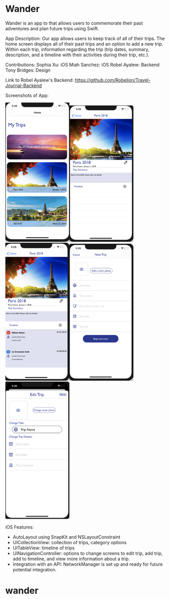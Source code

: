 # Wander
Wander is an app to that allows users to commemorate their past
adventures and plan future trips using Swift.

App Description: Our app allows users to keep track of all of their trips.
The home screen displays all of their past trips and an option to add a new trip. Within each trip, information regarding the trip (trip dates, summary, description, and a timeline with their activities during their trip, etc.).

Contributions:
Sophia Xu: iOS
Miah Sanchez: iOS
Robel Ayalew: Backend
Tony Bridges: Design

Link to Robel Ayalew's Backend: https://github.com/Robelion/Travel-Journal-Backend

Screenshots of App:


<img src="home_screen.png" width="200"><img src="trip_screen.png" width="200">
<img src="trip_with_timeline.png" width="200"><img src="add_trip.png" width="200">
<img src="edit_trip.png" width="200">





iOS Features:
- AutoLayout using SnapKit and NSLayoutConstraint
- UICollectionView: collection of trips, category options
- UITableView: timeline of trips
- UINavigationController: options to change screens to edit trip, add trip, add to timeline, and view more information about a trip.
- Integration with an API: NetworkManager is set up and ready for future potential integration.

<!-- Link to Screenshot Photos : https://github.com/sophiaxu-code/traveljournal/issues/1 -->
# wander
